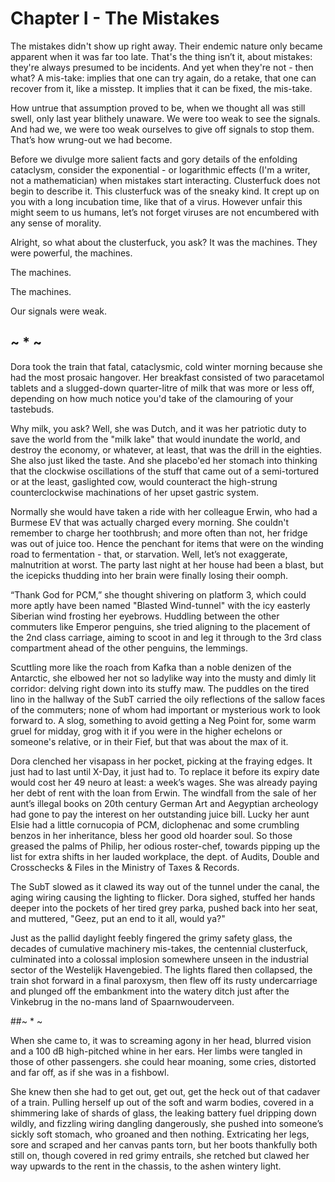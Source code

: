 # Chapter I - The Mistakes

The mistakes didn't show up right away. Their endemic nature only became apparent when it was far too late. That's the thing isn’t it, about mistakes: they're always presumed to be incidents. And yet when they're not - then what? 
A mis-take: implies that one can try again, do a retake, that one can recover from it, like a misstep. It implies that it can be fixed, the mis-take. 

How untrue that assumption proved to be, when we thought all was still swell, only last year blithely unaware. We were too weak to see the signals. And had we, we were too weak ourselves to give off signals to stop them. That’s how wrung-out we had become. 

Before we divulge more salient facts and gory details of the enfolding cataclysm, consider the exponential - or logarithmic effects (I'm a writer, not a mathematician) when mistakes start interacting. Clusterfuck does not begin to describe it. This clusterfuck was of the sneaky kind. It crept up on you with a long incubation time, like that of a virus. However unfair this might seem to us humans, let’s not forget viruses are not encumbered with any sense of morality. 

Alright, so what about the clusterfuck, you ask? It was the machines. They were powerful, the machines.

The machines.

The machines.

Our signals were weak. 

## ~ * ~

Dora took the train that fatal, cataclysmic, cold winter morning because she had the most prosaic hangover. Her breakfast consisted of two paracetamol tablets and a slugged-down quarter-litre of milk that was more or less off, depending on how much notice you'd take of the clamouring of your tastebuds. 

Why milk, you ask? Well, she was Dutch, and it was her patriotic duty to save the world from the "milk lake" that would inundate the world, and destroy the economy, or whatever, at least, that was the drill in the eighties. She also just liked the taste. And she placebo'ed her stomach into thinking that the clockwise oscillations of the stuff that came out of a semi-tortured or at the least, gaslighted cow, would counteract the high-strung counterclockwise machinations of her upset gastric system.

Normally she would have taken a ride with her colleague Erwin, who had a Burmese EV that was actually charged every morning. She couldn't remember to charge her toothbrush; and more often than not, her fridge was out of juice too. Hence the penchant for items that were on the winding road to fermentation - that, or starvation. Well, let’s not exaggerate, malnutrition at worst. The party last night at her house had been a blast, but the icepicks thudding into her brain were finally losing their oomph.

“Thank God for PCM,” she thought shivering on platform 3, which could more aptly have been named "Blasted Wind-tunnel" with the icy easterly Siberian wind frosting her eyebrows. Huddling between the other commuters like Emperor penguins, she tried aligning to the placement of the 2nd class carriage, aiming to scoot in and leg it through to the 3rd class compartment ahead of the other penguins, the lemmings.

Scuttling more like the roach from Kafka than a noble denizen of the Antarctic, she elbowed her not so ladylike way into the musty and dimly lit corridor: delving right down into its stuffy maw. The puddles on the tired lino in the hallway of the SubT carried the oily reflections of the sallow faces of the commuters; none of whom had important or mysterious work to look forward to. A slog, something to avoid getting a Neg Point for, some warm gruel for midday, grog with it if you were in the higher echelons or someone's relative, or in their Fief, but that was about the max of it.

Dora clenched her visapass in her pocket, picking at the fraying edges. It just had to last until X-Day, it just had to. To replace it before its expiry date would cost her 49 neuro at least: a week’s wages. She was already paying her debt of rent with the loan from Erwin. The windfall from the sale of her aunt’s illegal books on 20th century German Art and Aegyptian archeology had gone to pay the interest on her outstanding juice bill. Lucky her aunt Elsie had a little cornucopia of PCM, diclophenac and some crumbling benzos in her inheritance, bless her good old hoarder soul. So those greased the palms of Philip, her odious roster-chef, towards pipping up the list for extra shifts in her lauded workplace, the dept. of Audits, Double and Crosschecks & Files in the Ministry of Taxes & Records.

The SubT slowed as it clawed its way out of the tunnel under the canal, the aging wiring causing the lighting to flicker. Dora sighed, stuffed her hands deeper into the pockets of her tired grey parka, pushed back into her seat, and muttered, "Geez, put an end to it all, would ya?"

Just as the pallid daylight feebly fingered the grimy safety glass, the decades of cumulative machinery mis-takes, the centennial clusterfuck, culminated into a colossal implosion somewhere unseen in the industrial sector of the Westelijk Havengebied. The lights flared then collapsed, the train shot forward in a final paroxysm, then flew off its rusty undercarriage and plunged off the embankment into the watery ditch just after the Vinkebrug in the no-mans land of Spaarnwouderveen.

##~ * ~

When she came to, it was to screaming agony in her head, blurred vision and a 100 dB high-pitched whine in her ears. Her limbs were tangled in those of other passengers. she could hear moaning, some cries, distorted and far off, as if she was in a fishbowl. 

She knew then she had to get out, get out, get the heck out of that cadaver of a train. Pulling herself up out of the soft and warm bodies, covered in a shimmering lake of shards of glass, the leaking battery fuel dripping down wildly, and fizzling wiring dangling dangerously, she pushed into someone’s sickly soft stomach, who groaned and then nothing. Extricating her legs, sore and scraped and her canvas pants torn, but her boots thankfully both still on, though covered in red grimy entrails, she retched but clawed her way upwards to the rent in the chassis, to the ashen wintery light.
